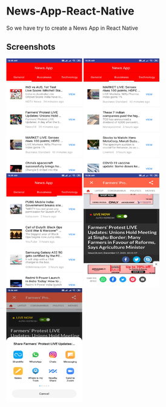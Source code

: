 # News-App-React-Native

So we have try to create a News App in React Native 

## Screenshots 
<img src="image/img1.jpg" width="200px" height="300px"> <img src="image/Img2.jpg" width="200px" height="300px"> <img src="image/Img3.jpg" width="200px" height="300px"> <img src="image/Img4.jpg" width="200px" height="300px"><br /> <img src="image/Img5.jpg" width="200px" height="300px"> 

